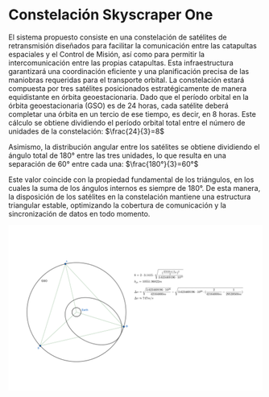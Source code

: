 # Constelación Skyscraper One
El sistema propuesto consiste en una constelación de satélites de retransmisión diseñados para facilitar la comunicación entre las catapultas espaciales y el Control de Misión, así como para permitir la intercomunicación entre las propias catapultas. Esta infraestructura garantizará una coordinación eficiente y una planificación precisa de las maniobras requeridas para el transporte orbital.
La constelación estará compuesta por tres satélites posicionados estratégicamente de manera equidistante en órbita geoestacionaria. Dado que el período orbital en la órbita geoestacionaria (GSO) es de 24 horas, cada satélite deberá completar una órbita en un tercio de ese tiempo, es decir, en 8 horas. Este cálculo se obtiene dividiendo el período orbital total entre el número de unidades de la constelación: $\frac{24}{3}=8$

Asimismo, la distribución angular entre los satélites se obtiene dividiendo el ángulo total de 180° entre las tres unidades, lo que resulta en una separación de 60° entre cada una: $\frac{180°}{3}=60°$

Este valor coincide con la propiedad fundamental de los triángulos, en los cuales la suma de los ángulos internos es siempre de 180°. De esta manera, la disposición de los satélites en la constelación mantiene una estructura triangular estable, optimizando la cobertura de comunicación y la sincronización de datos en todo momento.

![image](Investigaciones\image.png)
